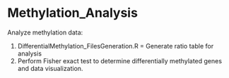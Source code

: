 # Methylation_Analysis
Analyze methylation data:

1. DifferentialMethylation_FilesGeneration.R = Generate ratio table for analysis
2. Perform Fisher exact test to determine differentially methylated genes and data visualization.
